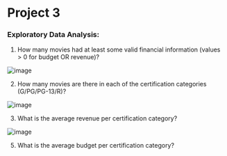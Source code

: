 # Project 3
 
### Exploratory Data Analysis:

1) How many movies had at least some valid financial information (values > 0 for budget OR revenue)?

![image](https://github.com/Richard-Shimada/Project-3/blob/main/Data/pie.png)

2) How many movies are there in each of the certification categories (G/PG/PG-13/R)?


![image](https://github.com/Richard-Shimada/Project-2/blob/main/catplot.png)


3) What is the average revenue per certification category?


![image](https://github.com/Richard-Shimada/Project-2/blob/main/catplot2.png)


5) What is the average budget per certification category?






